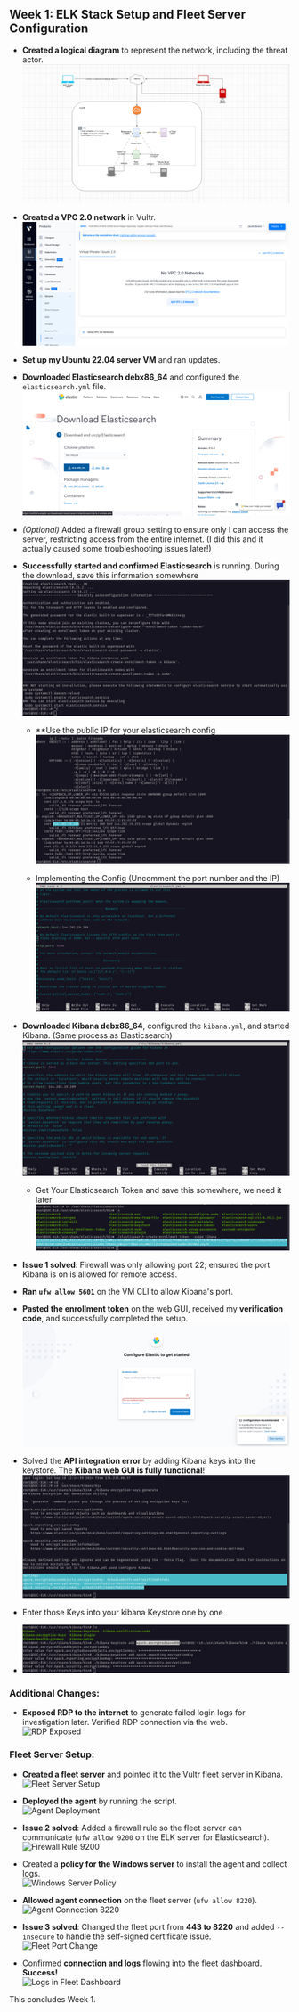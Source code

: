 ## Week 1: ELK Stack Setup and Fleet Server Configuration

- **Created a logical diagram** to represent the network, including the threat actor.  
  ![Network Diagram](https://github.com/Jacob-Brown-950/30-Day-SOC-Challenge/blob/main/Network%20Logical%20Diagram.png)

- **Created a VPC 2.0 network** in Vultr.  
  ![VPC Setup](https://github.com/Jacob-Brown-950/30-Day-SOC-Challenge/blob/main/Screenshots/Step%202%20Click%20%22Add%20VPC%202.0%22.png)

- **Set up my Ubuntu 22.04 server VM** and ran updates.  

- **Downloaded Elasticsearch debx86_64** and configured the `elasticsearch.yml` file.  
  ![Elasticsearch Download](https://github.com/Jacob-Brown-950/30-Day-SOC-Challenge/blob/main/Screenshots/Step%203%20Downloading%20Elasticsearch.png)

- *(Optional)* Added a firewall group setting to ensure only I can access the server, restricting access from the entire internet. (I did this and it actually caused some troubleshooting issues later!)

- **Successfully started and confirmed Elasticsearch** is running. During the download, save this information somewhere
  ![Elasticsearch Running](https://github.com/Jacob-Brown-950/30-Day-SOC-Challenge/blob/main/Screenshots/Step%204%20Make%20Sure%20You%20Save%20This%20info!.png)

  - **Use the public IP for your elasticsearch config
  ![Find Public IP](https://github.com/Jacob-Brown-950/30-Day-SOC-Challenge/blob/main/Screenshots/Step%205%20Set%20it%20to%20this%20so%20you%20can%20access%20it%20via%20SOC%20Laptop.png)

  - Implementing the Config (Uncomment the port number and the IP)
  ![Configure yml File](https://github.com/Jacob-Brown-950/30-Day-SOC-Challenge/blob/main/Screenshots/Step%206%20Configure%20elasticsearch%20yml%20file.png)

- **Downloaded Kibana debx86_64**, configured the `kibana.yml`, and started Kibana. (Same process as Elasticsearch)
  ![Configure yml File](https://github.com/Jacob-Brown-950/30-Day-SOC-Challenge/blob/main/Screenshots/Step%207%20Configure%20Kibana%20yml.png)

  - Get Your Elasticsearch Token and save this somewhere, we need it later
  ![Elasticsearch Token](https://github.com/Jacob-Brown-950/30-Day-SOC-Challenge/blob/main/Screenshots/Step%208%20Get%20your%20Token.png)
  
- **Issue 1 solved**: Firewall was only allowing port 22; ensured the port Kibana is on is allowed for remote access.

- **Ran `ufw allow 5601`** on the VM CLI to allow Kibana's port.  

- **Pasted the enrollment token** on the web GUI, received my **verification code**, and successfully completed the setup.
  ![Configure Web GUI](https://github.com/Jacob-Brown-950/30-Day-SOC-Challenge/blob/main/Screenshots/Step%209%20Got%20in%20to%20Kibana!%20now%20paste%20your%20key%20in.png)

- Solved the **API integration error** by adding Kibana keys into the keystore. The **Kibana web GUI is fully functional**!  
  ![Access Your Encryption Keys](https://github.com/Jacob-Brown-950/30-Day-SOC-Challenge/blob/main/Screenshots/Step%2011%20Get%20your%20encryption%20keys.png)

- Enter those Keys into your kibana Keystore one by one
- ![Enter Kibana Keys](https://github.com/Jacob-Brown-950/30-Day-SOC-Challenge/blob/main/Screenshots/Step%2012%20Enter%20those%20keys%20into%20the%20keystore.png)

### Additional Changes:

- **Exposed RDP to the internet** to generate failed login logs for investigation later. Verified RDP connection via the web.  
  ![RDP Exposed](path/to/image.png)

### Fleet Server Setup:
- **Created a fleet server** and pointed it to the Vultr fleet server in Kibana.  
  ![Fleet Server Setup](path/to/image.png)

- **Deployed the agent** by running the script.  
  ![Agent Deployment](path/to/image.png)

- **Issue 2 solved**: Added a firewall rule so the fleet server can communicate (`ufw allow 9200` on the ELK server for Elasticsearch).  
  ![Firewall Rule 9200](path/to/image.png)

- Created a **policy for the Windows server** to install the agent and collect logs.  
  ![Windows Server Policy](path/to/image.png)

- **Allowed agent connection** on the fleet server (`ufw allow 8220`).  
  ![Agent Connection 8220](path/to/image.png)

- **Issue 3 solved**: Changed the fleet port from **443 to 8220** and added `--insecure` to handle the self-signed certificate issue.  
  ![Fleet Port Change](path/to/image.png)

- Confirmed **connection and logs** flowing into the fleet dashboard. **Success!**  
  ![Logs in Fleet Dashboard](path/to/image.png)

This concludes Week 1.


